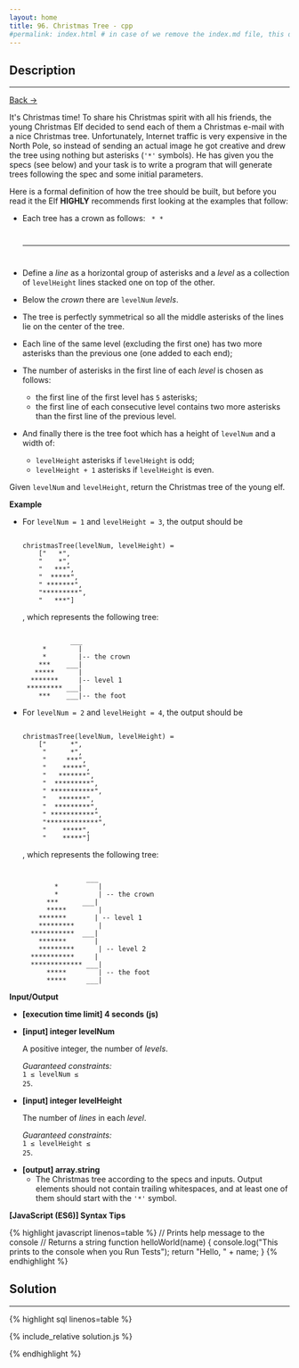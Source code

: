 ```yaml
---
layout: home
title: 96. Christmas Tree - cpp
#permalink: index.html # in case of we remove the index.md file, this doc will be the index page
---
```


<div class="row">
<div class="columnStmt" markdown="1">

## Description

---

[Back -> ](../README.md)

It's Christmas time! To share his Christmas spirit with all his friends, the young Christmas Elf decided to send each of them a Christmas e-mail with a nice Christmas tree. Unfortunately, Internet traffic is very expensive in the North Pole, so instead of sending an actual image he got creative and drew the tree using nothing but asterisks (<code>'\*'</code> symbols). He has given you the specs (see below) and your task is to write a program that will generate trees following the spec and some initial parameters.

Here is a formal definition of how the tree should be built, but before you read it the Elf **HIGHLY** recommends first looking at the examples that follow:

- Each tree has a crown as follows:
  <code> \* \*
  ***
  </code>
- Define a _line_ as a horizontal group of asterisks and a _level_ as a collection of <code>levelHeight</code> lines stacked one on top of the other.

- Below the _crown_ there are <code>levelNum</code> _levels_.

- The tree is perfectly symmetrical so all the middle asterisks of the lines lie on the center of the tree.

- Each line of the same level (excluding the first one) has two more asterisks than the previous one (one added to each end);

- The number of asterisks in the first line of each _level_ is chosen as follows:

  - the first line of the first level has <code>5</code> asterisks;
  - the first line of each consecutive level contains two more asterisks than the first line of the previous level.

- And finally there is the tree foot which has a height of <code>levelNum</code> and a width of:

  - <code>levelHeight</code> asterisks if <code>levelHeight</code> is odd;
  - <code>levelHeight + 1</code> asterisks if <code>levelHeight</code> is even.

Given <code>levelNum</code> and <code>levelHeight</code>, return the Christmas tree of the young elf.

**Example**

- For <code>levelNum = 1</code> and <code>levelHeight = 3</code>, the output should be

  <code type='preformat'>
  christmasTree(levelNum, levelHeight) =
      ["   *",
      "    *",
      "   ***",
      "  *****",
      " *******",
      "*********",
      "   ***"]
  </code>

  , which represents the following tree:

  <code type='preformat'>
              ___
       *        |
       *        |-- the crown      
      ***    ___|       
     *****      |
    *******     |-- level 1
   ********* ___|
      ***    ___|-- the foot
  </code>

- For <code>levelNum = 2</code> and <code>levelHeight = 4</code>, the output should be

  <code type='preformat'>
  christmasTree(levelNum, levelHeight) = 
      ["      *", 
       "      *", 
       "     ***", 
       "    *****", 
       "   *******", 
       "  *********", 
       " ***********", 
       "   *******", 
       "  *********", 
       " ***********", 
       "*************", 
       "    *****", 
       "    *****"]
  </code>

  , which represents the following tree:

  <code type='preformat'>
                  ___ 
          *          |
          *          | -- the crown
        ***      ___|
        *****        |
      *******       | -- level 1
      *********      |
    ***********  ___|
      *******       |
      *********      | -- level 2
    ***********     |
    ************* ___|
        *****        | -- the foot
        *****     ___|
  </code>

**Input/Output**

- **[execution time limit] 4 seconds (js)**

- **[input] integer levelNum**

  A positive integer, the number of _levels_.

  _Guaranteed constraints:_<br>
  <code>1 ≤ levelNum ≤ 25</code>.

- **[input] integer levelHeight**

  The number of _lines_ in each _level_.<br>

  _Guaranteed constraints:_<br>
  <code>1 ≤ levelHeight ≤ 25</code>.

* **[output] array.string**
  - The Christmas tree according to the specs and inputs. Output elements should not contain trailing whitespaces, and at least one of them should start with the <code>'\*'</code> symbol.

**[JavaScript (ES6)] Syntax Tips**

{% highlight javascript linenos=table %}
// Prints help message to the console
// Returns a string
function helloWorld(name) {
console.log("This prints to the console when you Run Tests");
return "Hello, " + name;
}
{% endhighlight %}

</div>
<div class="columnSol" markdown="1">

## Solution

---

{% highlight sql linenos=table %}

{% include_relative solution.js %}

{% endhighlight %}

</div>
</div>
